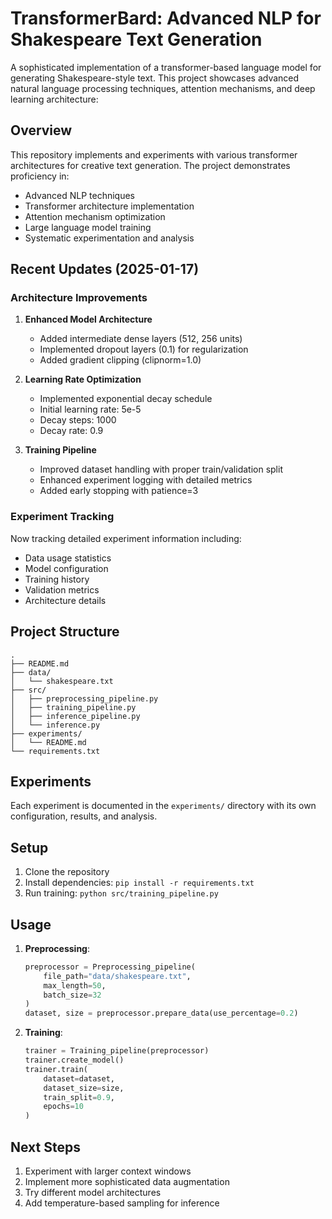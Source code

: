 # TransformerBard: Advanced NLP for Shakespeare Text Generation

A sophisticated implementation of a transformer-based language model for generating Shakespeare-style text. This project showcases advanced natural language processing techniques, attention mechanisms, and deep learning architecture:

## Overview
This repository implements and experiments with various transformer architectures for creative text generation. The project demonstrates proficiency in:
- Advanced NLP techniques
- Transformer architecture implementation
- Attention mechanism optimization
- Large language model training
- Systematic experimentation and analysis

## Recent Updates (2025-01-17)

### Architecture Improvements
1. **Enhanced Model Architecture**
   - Added intermediate dense layers (512, 256 units)
   - Implemented dropout layers (0.1) for regularization
   - Added gradient clipping (clipnorm=1.0)

2. **Learning Rate Optimization**
   - Implemented exponential decay schedule
   - Initial learning rate: 5e-5
   - Decay steps: 1000
   - Decay rate: 0.9

3. **Training Pipeline**
   - Improved dataset handling with proper train/validation split
   - Enhanced experiment logging with detailed metrics
   - Added early stopping with patience=3

### Experiment Tracking
Now tracking detailed experiment information including:
- Data usage statistics
- Model configuration
- Training history
- Validation metrics
- Architecture details

## Project Structure
```
.
├── README.md
├── data/
│   └── shakespeare.txt
├── src/
│   ├── preprocessing_pipeline.py
│   ├── training_pipeline.py
│   ├── inference_pipeline.py
│   └── inference.py
├── experiments/
│   └── README.md
└── requirements.txt
```

## Experiments
Each experiment is documented in the `experiments/` directory with its own configuration, results, and analysis.

## Setup
1. Clone the repository
2. Install dependencies: `pip install -r requirements.txt`
3. Run training: `python src/training_pipeline.py`

## Usage
1. **Preprocessing**:
   ```python
   preprocessor = Preprocessing_pipeline(
       file_path="data/shakespeare.txt",
       max_length=50,
       batch_size=32
   )
   dataset, size = preprocessor.prepare_data(use_percentage=0.2)
   ```

2. **Training**:
   ```python
   trainer = Training_pipeline(preprocessor)
   trainer.create_model()
   trainer.train(
       dataset=dataset,
       dataset_size=size,
       train_split=0.9,
       epochs=10
   )
   ```

## Next Steps
1. Experiment with larger context windows
2. Implement more sophisticated data augmentation
3. Try different model architectures
4. Add temperature-based sampling for inference

